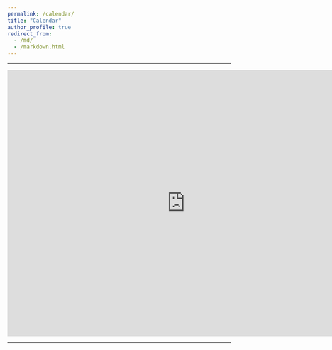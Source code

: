 ```yaml
---
permalink: /calendar/
title: "Calendar"
author_profile: true
redirect_from: 
  - /md/
  - /markdown.html
---
```


- - -

<iframe src="https://calendar.google.com/calendar/embed?src=zijuncui02%40gmail.com&ctz=America%2FLos_Angeles" style="border: 0" width="800" height="600" frameborder="0" scrolling="no"></iframe>

- - -   
